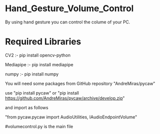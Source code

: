 # Hand_Gesture_Volume_Control

By using hand gesture you can control the colume of your PC.

# Required Libraries
  
  CV2 :- pip install opencv-python
  
  Mediapipe :- pip install mediapipe
  
  numpy :- pip install numpy
  
  You will need some packages from GitHub repository "AndreMiras/pycaw"
  
  use "pip install pycaw" or "pip install https://github.com/AndreMiras/pycaw/archive/develop.zip"
  
  and import as follows
  
  "from pycaw.pycaw import AudioUtilities, IAudioEndpointVolume"


  #volumecontrol.py is the main file
  
